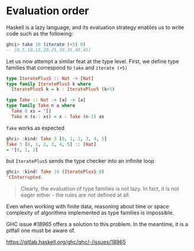 # Evaluation order

Haskell is a lazy language, and its evaluation strategy enables us to write code such as the following:

```hs
ghci> take 10 (iterate (+5) 0)
-- [0,5,10,15,20,25,30,35,40,45]
```

Let us now attempt a similar feat at the type level. First, we define type families that correspond to `take` and `iterate (+5)`

```hs
type IteratePlus5 :: Nat -> [Nat]
type family IteratePlus5 k where
  IteratePlus5 k = k : IteratePlus5 (k+5)

type Take :: Nat -> [a] -> [a]
type family Take n a where
  Take 0 xs = '[]
  Take n (x : xs) = x : Take (n-1) xs
```

`Take` works as expected

```hs
ghci> :kind! Take 3 [0, 1, 2, 3, 4, 5]
Take 3 [0, 1, 2, 3, 4, 5] :: [Nat]
= '[0, 1, 2]
```

but `IteratePlus5` sends the type checker into an infinite loop

```hs
ghci> :kind! Take 10 (IteratePlus5 0)
^CInterrupted.
```

> Clearly, the evaluation of type families is not lazy. In fact, it is not eager either - the rules are not defined at all.

Even when working with finite data, reasoning about time or space complexity of algorithms implemented as type families is impossible.

GHC issue *#18965* offers a solution to this problem. In the meantime, it is a pitfall one must be aware of.

https://gitlab.haskell.org/ghc/ghc/-/issues/18965
